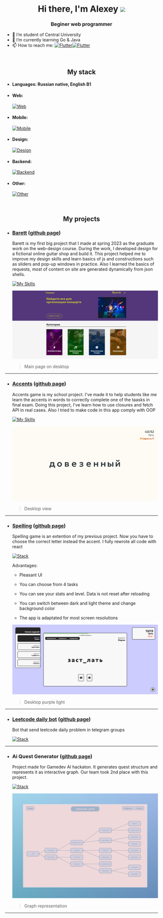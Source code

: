 <h1 align="center">Hi there, I'm Alexey 
<img src="https://github.com/blackcater/blackcater/raw/main/images/Hi.gif" height="30"/></h1>
<h3 align="center">Beginer web programmer</h3>

- 🔭 I’m student of Central University
- 🌱 I’m currently learning Go & Java
- 📫 How to reach me: [![Flutter](https://img.shields.io/badge/Telergam-@gjilss-1E90FF?style=flat&logo=telegram)](https://t.me/gjilss)[![Flutter](https://img.shields.io/badge/Spotify-gicha_enjoyer-3CB371?style=flat&logo=spotify)](https://open.spotify.com/user/w62wi5pkbmtrgakqaxuy4wj80?si=fed0f11ec49d4b8c)
</br>
<h2 align="center">My stack</h2>

* #### Languages: Russian native, English B1
* #### Web:
   [![Web](https://skillicons.dev/icons?i=html,css,ts,react,vite,yarn&perline=4)](https://skillicons.dev)
* #### Mobile:
  [![Mobile](https://skillicons.dev/icons?i=react,dart,flutter&perline=4)](https://skillicons.dev)
* #### Design:
  [![Design](https://skillicons.dev/icons?i=figma,ai&perline=4)](https://skillicons.dev)
* #### Backend:
  [![Backend](https://skillicons.dev/icons?i=go&perline=4)](https://skillicons.dev)
* #### Other:
  [![Other](https://skillicons.dev/icons?i=linux,git,docker,nginx,vscode,obsidian&perline=4)](https://skillicons.dev)
</br>
<h2 align="center">My projects</h2>
</hr>

* ### [Barett](http://barett.wd.bytic.ru) ([github page](https://github.com/Gjils/Barett))
  Barett is my first big project that I made at spring 2023 as the graduate work on the web-design course. During the work, I developed design for a fictional online guitar shop and build it. This project helped me to improve my design skills and learn basics of js and constructions such as sliders and pop-up windows in practice. Also I learned the basics of requests, most of content on site are generated dynamically from json shells.

  [![My Skills](https://skillicons.dev/icons?i=figma,html,css,js)](https://skillicons.dev)
  
  ![main page](https://github.com/Gjils/Barett/blob/main/preview/main-desktop.png)
  > Main page on desktop

  
***

* ### [Accents](https://gjils.github.io/accentsgame/) ([github page](https://github.com/Gjils/accentsgame))
  
  Accents game is my school project. I've made it to help students like me learn the accents in words to correctly complete one of the taasks in final exam. Doing this project, I've learn how to use closures and fetch API in real cases. Also I tried to make code in this app comply with OOP

  [![My Skills](https://skillicons.dev/icons?i=html,css,js)](https://skillicons.dev)
  
  ![main page](https://github.com/Gjils/accentsgame/blob/main/preview/desktop.png)
  
  > Desktop view

***

* ### [Spelling](https://gjils.github.io/spelling-game/) ([github page](https://github.com/Gjils/spelling-game))
  
  Spelling game is an extention of my previous project. Now you have to choose the correct letter instead the accent. I fully rewrote all code with react
  
  [![Stack](https://skillicons.dev/icons?i=figma,react)](https://skillicons.dev)
  
  Advantages:
  
  * Pleasant UI
  
  * You can choose from 4 tasks
  
  * You can see your stats and level. Data is not reset after reloading
   
  * You can switch between dark and light theme and change background color
   
  * The app is adaptated for most screen resolutions
  
  ![Desktop purple light](https://github.com/Gjils/spelling-game/blob/main/preview/desktop-purple-light.jpg)

  > Desktop purple light

***

* ### [Leetcode daily bot](https://t.me/leetcode_daily_notifier_bot) ([github page](https://github.com/Gjils/leetcode-daily-bot))
  
  Bot that send leetcode daily problem in telegram groups
  
  [![Stack](https://skillicons.dev/icons?i=go,bots)](https://skillicons.dev)

***

* ### Ai Quest Generator ([github page](https://github.com/Gjils/gamedev-ai-2025))
  Project made for Gamedev AI hackaton. It generates quest structure and represents it as interactive graph. Our team took 2nd place with this project.
  
  [![Stack](https://skillicons.dev/icons?i=fastapi,solidjs)](https://skillicons.dev)

  ![Graph representation](https://github.com/Gjils/gamedev-ai-2025/blob/main/preview/graph.jpeg)

  > Graph representation

***






</hr>
</br>

